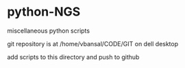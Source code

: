 python-NGS
==========

miscellaneous python scripts


git repository is at /home/vbansal/CODE/GIT on dell desktop 

add scripts to this directory and push to github
